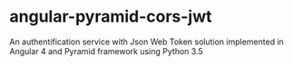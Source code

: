 # angular-pyramid-cors-jwt
An authentification service with Json Web Token solution implemented in Angular 4 and Pyramid framework using Python 3.5
